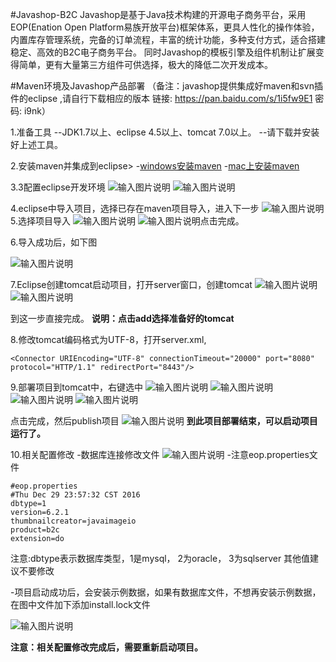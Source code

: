 #Javashop-B2C
Javashop是基于Java技术构建的开源电子商务平台，采用EOP(Enation Open Platform易族开放平台)框架体系，更具人性化的操作体验，内置库存管理系统，完备的订单流程，丰富的统计功能，多种支付方式，适合搭建稳定、高效的B2C电子商务平台。 同时Javashop的模板引擎及组件机制让扩展变得简单，更有大量第三方组件可供选择，极大的降低二次开发成本。

#Maven环境及Javashop产品部署
（备注：javashop提供集成好maven和svn插件的eclipse ,请自行下载相应的版本  链接: https://pan.baidu.com/s/1i5fw9E1 密码: i9nk）

1.准备工具
--JDK1.7以上、eclipse 4.5以上、tomcat 7.0以上。
--请下载并安装好上述工具。

2.安装maven并集成到eclipse> 
-[windows安装maven](http://blog.csdn.net/wang379275614/article/details/43926959)
-[mac上安装maven](https://javashop.kf5.com/hc/kb/article/188302/?from=draft)

3.3配置eclipse开发环境
    ![输入图片说明](https://git.oschina.net/uploads/images/2017/0802/175545_7008597f_1173911.png "图片1.png")
    ![输入图片说明](https://git.oschina.net/uploads/images/2017/0802/175616_b2c5f104_1173911.png "图片2.png")

4.eclipse中导入项目，选择已存在maven项目导入，进入下一步
![输入图片说明](https://git.oschina.net/uploads/images/2017/0802/175742_b76b4d3c_1173911.png "图片3.png")
5.选择项目导入
![输入图片说明](https://git.oschina.net/uploads/images/2017/0802/180520_aade18e8_1173911.png "图片4.png")
![输入图片说明](https://git.oschina.net/uploads/images/2017/0802/180558_1254845a_1173911.png "图片5.png")点击完成。

6.导入成功后，如下图

![输入图片说明](https://git.oschina.net/uploads/images/2017/0802/180710_6b4e1542_1173911.png "图片6.png")

7.Eclipse创建tomcat启动项目，打开server窗口，创建tomcat
![输入图片说明](https://git.oschina.net/uploads/images/2017/0802/180823_9168cece_1173911.png "图片7.png")
![输入图片说明](https://git.oschina.net/uploads/images/2017/0802/180914_58bc2dba_1173911.png "图片8.png")

到这一步直接完成。
 **说明：点击add选择准备好的tomcat** 

8.修改tomcat编码格式为UTF-8，打开server.xml,
```
<Connector URIEncoding="UTF-8" connectionTimeout="20000" port="8080" protocol="HTTP/1.1" redirectPort="8443"/>

```

9.部署项目到tomcat中，右键选中
![输入图片说明](https://git.oschina.net/uploads/images/2017/0802/181132_616d0bea_1173911.png "图片9.png")
![输入图片说明](https://git.oschina.net/uploads/images/2017/0802/181156_6beba6bb_1173911.png "图片10.png")
![输入图片说明](https://git.oschina.net/uploads/images/2017/0802/181223_9ca8f384_1173911.png "图片11.png")
![输入图片说明](https://git.oschina.net/uploads/images/2017/0802/181247_de701f34_1173911.png "图片12.png")

点击完成，然后publish项目
![输入图片说明](https://git.oschina.net/uploads/images/2017/0802/181324_e182cd58_1173911.png "图片13.png")
 **到此项目部署结束，可以启动项目运行了。** 

10.相关配置修改 
-数据库连接修改文件
![输入图片说明](https://git.oschina.net/uploads/images/2017/0802/181516_e63e8555_1173911.png "图片14.png")
-注意eop.properties文件
```
#eop.properties
#Thu Dec 29 23:57:32 CST 2016
dbtype=1  
version=6.2.1
thumbnailcreator=javaimageio
product=b2c
extension=do

```
注意:dbtype表示数据库类型，1是mysql， 2为oracle， 3为sqlserver
其他值建议不要修改

-项目启动成功后，会安装示例数据，如果有数据库文件，不想再安装示例数据，在图中文件加下添加install.lock文件

![输入图片说明](https://git.oschina.net/uploads/images/2017/0802/181706_41d83bf2_1173911.png "图片15.png")

 **注意：相关配置修改完成后，需要重新启动项目。** 






















